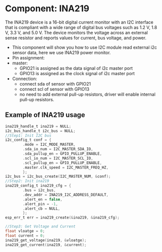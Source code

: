 # Component: INA219

The INA219 device is a 16-bit digital current monitor
with an I2C interface that is
compliant with a wide range of digital bus voltages
such as 1.2 V, 1.8 V, 3.3 V, and 5.0 V. The device
monitors the voltage across an external sense resistor
and reports values for current, bus voltage, and
power.

* This component will show you how to use I2C module read external i2c sensor data, here we use INA219 power monitor.
* Pin assignment:
* master:
  * GPIO21 is assigned as the data signal of i2c master port
  * GPIO13 is assigned as the clock signal of i2c master port
* Connection:
    * connect sda of sensor with GPIO21
    * connect scl of sensor with GPIO13
    * no need to add external pull-up resistors, driver will enable internal pull-up resistors.

## Example of INA219 usage

```c
ina219_handle_t ina219 = NULL;
i2c_bus_handle_t i2c_bus = NULL;
//Step1: Init I2C bus
i2c_config_t conf = {
        .mode = I2C_MODE_MASTER,
        .sda_io_num = I2C_MASTER_SDA_IO,
        .sda_pullup_en = GPIO_PULLUP_ENABLE,
        .scl_io_num = I2C_MASTER_SCL_IO,
        .scl_pullup_en = GPIO_PULLUP_ENABLE,
        .master.clk_speed = I2C_MASTER_FREQ_HZ,
        };
i2c_bus = i2c_bus_create(I2C_MASTER_NUM, &conf);
//Step2: Init ina219
ina219_config_t ina219_cfg = {
        .bus = i2c_bus,
        .dev_addr = INA219_I2C_ADDRESS_DEFAULT,
        .alert_en = false,
        .alert_pin = -1,
        .alert_cb = NULL,
        };
esp_err_t err = ina219_create(&ina219, &ina219_cfg);

//Step3: Get Voltage and Current
float vloatge = 0;
float current = 0;
ina219_get_voltage(ina219, &vloatge);
ina219_get_current(ina219, &current);
```
